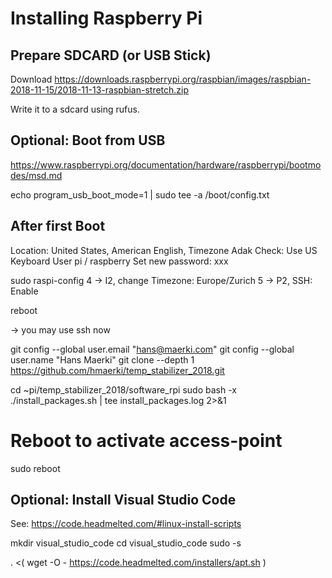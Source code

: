 # Installing Raspberry Pi

## Prepare SDCARD (or USB Stick)

Download
https://downloads.raspberrypi.org/raspbian/images/raspbian-2018-11-15/2018-11-13-raspbian-stretch.zip

Write it to a sdcard using rufus.

## Optional: Boot from USB

https://www.raspberrypi.org/documentation/hardware/raspberrypi/bootmodes/msd.md

echo program_usb_boot_mode=1 | sudo tee -a /boot/config.txt

## After first Boot
Location: United States, American English, Timezone Adak
Check: Use US Keyboard
User pi / raspberry
Set new password: xxx

sudo raspi-config
  4 -> I2, change Timezone: Europe/Zurich
  5 -> P2, SSH: Enable

reboot

-> you may use ssh now

git config --global user.email "hans@maerki.com"
git config --global user.name "Hans Maerki"
git clone  --depth 1 https://github.com/hmaerki/temp_stabilizer_2018.git

cd ~pi/temp_stabilizer_2018/software_rpi
sudo bash -x ./install_packages.sh | tee install_packages.log 2>&1

# Reboot to activate access-point
sudo reboot

## Optional: Install Visual Studio Code

See: https://code.headmelted.com/#linux-install-scripts

mkdir visual_studio_code
cd visual_studio_code
sudo -s

. <( wget -O - https://code.headmelted.com/installers/apt.sh )

